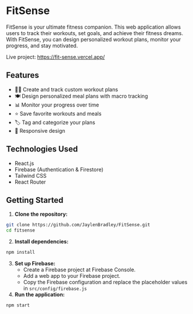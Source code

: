 # FitSense

FitSense is your ultimate fitness companion. This web application allows users to track their workouts, set goals, and achieve their fitness dreams. With FitSense, you can design personalized workout plans, monitor your progress, and stay motivated.

Live project: https://fit-sense.vercel.app/ 

## Features

- 🏋️‍♂️ Create and track custom workout plans
- 🍽️ Design personalized meal plans with macro tracking
- 📊 Monitor your progress over time
- ⭐ Save favorite workouts and meals
- 🏷️ Tag and categorize your plans
- 📱 Responsive design

## Technologies Used

- React.js
- Firebase (Authentication & Firestore)
- Tailwind CSS
- React Router

## Getting Started

1. **Clone the repository:**
```bash
git clone https://github.com/JaylenBradley/FitSense.git
cd fitsense
```
2. **Install dependencies:**
```bash
npm install
```
3. **Set up Firebase:**
   - Create a Firebase project at Firebase Console.
   - Add a web app to your Firebase project.
   - Copy the Firebase configuration and replace the placeholder values in `src/config/firebase.js`
4. **Run the application:**
```bash
npm start
